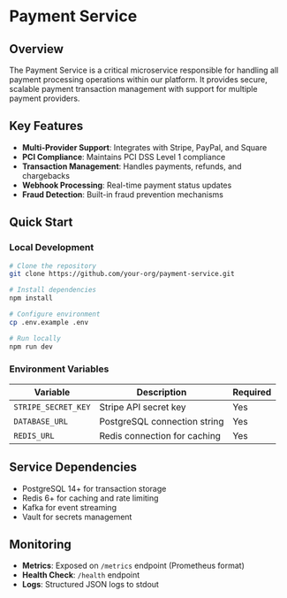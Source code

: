 # Payment Service

## Overview

The Payment Service is a critical microservice responsible for handling all payment processing operations within our platform. It provides secure, scalable payment transaction management with support for multiple payment providers.

## Key Features

- **Multi-Provider Support**: Integrates with Stripe, PayPal, and Square
- **PCI Compliance**: Maintains PCI DSS Level 1 compliance
- **Transaction Management**: Handles payments, refunds, and chargebacks
- **Webhook Processing**: Real-time payment status updates
- **Fraud Detection**: Built-in fraud prevention mechanisms

## Quick Start

### Local Development

```bash
# Clone the repository
git clone https://github.com/your-org/payment-service.git

# Install dependencies
npm install

# Configure environment
cp .env.example .env

# Run locally
npm run dev
```

### Environment Variables

| Variable | Description | Required |
|----------|-------------|----------|
| `STRIPE_SECRET_KEY` | Stripe API secret key | Yes |
| `DATABASE_URL` | PostgreSQL connection string | Yes |
| `REDIS_URL` | Redis connection for caching | Yes |

## Service Dependencies

- PostgreSQL 14+ for transaction storage
- Redis 6+ for caching and rate limiting
- Kafka for event streaming
- Vault for secrets management

## Monitoring

- **Metrics**: Exposed on `/metrics` endpoint (Prometheus format)
- **Health Check**: `/health` endpoint
- **Logs**: Structured JSON logs to stdout

